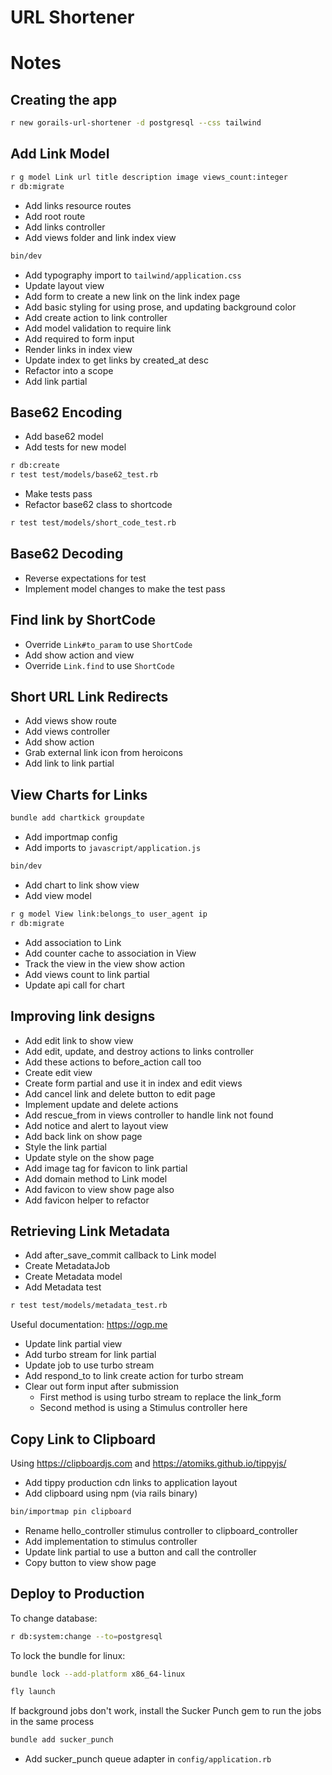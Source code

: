 # URL Shortener

# Notes

## Creating the app

```sh
r new gorails-url-shortener -d postgresql --css tailwind
```

## Add Link Model

```sh
r g model Link url title description image views_count:integer
r db:migrate
```

- Add links resource routes
- Add root route
- Add links controller
- Add views folder and link index view

```sh
bin/dev
```

- Add typography import to `tailwind/application.css`
- Update layout view
- Add form to create a new link on the link index page
- Add basic styling for using prose, and updating background color
- Add create action to link controller
- Add model validation to require link
- Add required to form input
- Render links in index view
- Update index to get links by created_at desc
- Refactor into a scope
- Add link partial

## Base62 Encoding

- Add base62 model
- Add tests for new model

```sh
r db:create
r test test/models/base62_test.rb
```

- Make tests pass
- Refactor base62 class to shortcode

```sh
r test test/models/short_code_test.rb
```

## Base62 Decoding

- Reverse expectations for test
- Implement model changes to make the test pass

## Find link by ShortCode

- Override `Link#to_param` to use `ShortCode`
- Add show action and view
- Override `Link.find` to use `ShortCode`

## Short URL Link Redirects

- Add views show route
- Add views controller
- Add show action
- Grab external link icon from heroicons
- Add link to link partial

## View Charts for Links

```sh
bundle add chartkick groupdate
```

- Add importmap config
- Add imports to `javascript/application.js`

```sh
bin/dev
```

- Add chart to link show view
- Add view model

```sh
r g model View link:belongs_to user_agent ip
r db:migrate
```

- Add association to Link
- Add counter cache to association in View
- Track the view in the view show action
- Add views count to link partial
- Update api call for chart

## Improving link designs

- Add edit link to show view
- Add edit, update, and destroy actions to links controller
- Add these actions to before_action call too
- Create edit view
- Create form partial and use it in index and edit views
- Add cancel link and delete button to edit page
- Implement update and delete actions
- Add rescue_from in views controller to handle link not found
- Add notice and alert to layout view
- Add back link on show page
- Style the link partial
- Update style on the show page
- Add image tag for favicon to link partial
- Add domain method to Link model
- Add favicon to view show page also
- Add favicon helper to refactor

## Retrieving Link Metadata

- Add after_save_commit callback to Link model
- Create MetadataJob
- Create Metadata model
- Add Metadata test

```sh
r test test/models/metadata_test.rb
```

Useful documentation: https://ogp.me

- Update link partial view
- Add turbo stream for link partial
- Update job to use turbo stream
- Add respond_to to link create action for turbo stream
- Clear out form input after submission
  - First method is using turbo stream to replace the link_form
  - Second method is using a Stimulus controller here

## Copy Link to Clipboard

Using https://clipboardjs.com and https://atomiks.github.io/tippyjs/

- Add tippy production cdn links to application layout
- Add clipboard using npm (via rails binary)

```sh
bin/importmap pin clipboard
```

- Rename hello_controller stimulus controller to clipboard_controller
- Add implementation to stimulus controller
- Update link partial to use a button and call the controller
- Copy button to view show page

## Deploy to Production

To change database:

```sh
r db:system:change --to=postgresql
```

To lock the bundle for linux:

```sh
bundle lock --add-platform x86_64-linux
```

```sh
fly launch
```

If background jobs don't work, install the Sucker Punch gem to run the jobs in the same process

```sh
bundle add sucker_punch
```

- Add sucker_punch queue adapter in `config/application.rb`
